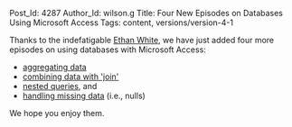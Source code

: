 Post_Id: 4287
Author_Id: wilson.g
Title: Four New Episodes on Databases Using Microsoft Access
Tags: content, versions/version-4-1

<p>Thanks to the indefatigable <a href="http://whitelab.weecology.org/">Ethan White</a>, we have just added four more episodes on using databases with Microsoft Access:</p>
<ul>
<li><a href="/4_0/access/aggregation.html">aggregating data</a></li>
<li><a href="/4_0/access/join.html">combining data with 'join'</a></li>
<li><a href="/4_0/access/nested.html">nested queries</a>, and</li>
<li><a href="/4_0/access/null.html">handling missing data</a> (i.e., nulls)</li>
</ul>
<p>We hope you enjoy them.</p>
